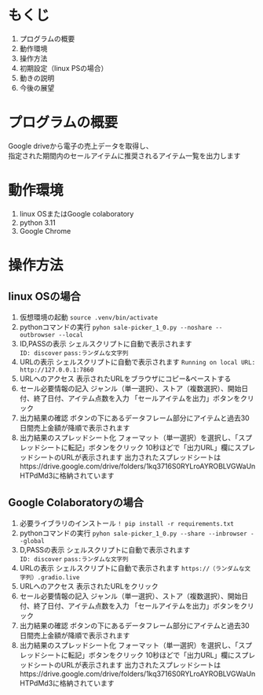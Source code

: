 # もくじ
1. プログラムの概要
2. 動作環境
3. 操作方法
4. 初期設定（linux PSの場合）
5. 動きの説明
6. 今後の展望

# プログラムの概要
Google driveから電子の売上データを取得し、  
指定された期間内のセールアイテムに推奨されるアイテム一覧を出力します  

# 動作環境
1. linux OSまたはGoogle colaboratory
2. python 3.11
3. Google Chrome

# 操作方法
## linux OSの場合
1. 仮想環境の起動
`source .venv/bin/activate`
2. pythonコマンドの実行
`pyhon sale-picker_1_0.py --noshare --outbrowser --local`
3. ID,PASSの表示
シェルスクリプトに自動で表示されます  
`ID: discover`
`pass:ランダムな文字列`
5. URLの表示
シェルスクリプトに自動で表示されます
`Running on local URL:  http://127.0.0.1:7860`
6. URLへのアクセス
表示されたURLをブラウザにコピー&ペーストする
7. セール必要情報の記入
ジャンル（単一選択）、ストア（複数選択）、開始日付、終了日付、アイテム点数を入力
「セールアイテムを出力」ボタンをクリック
8. 出力結果の確認
ボタンの下にあるデータフレーム部分にアイテムと過去30日間売上金額が降順で表示されます
9. 出力結果のスプレッドシート化
フォーマット（単一選択）を選択し、「スプレッドシートに転記」ボタンをクリック
10秒ほどで「出力URL」欄にスプレッドシートのURLが表示されます
出力されたスプレッドシートはhttps://drive.google.com/drive/folders/1kq3716S0RYLroAYROBLVGWaUnHTPdMd3に格納されています
## Google Colaboratoryの場合
1. 必要ライブラリのインストール
`! pip install -r requirements.txt`
2. pythonコマンドの実行
`pyhon sale-picker_1_0.py --share --inbrowser --global`
3. D,PASSの表示
シェルスクリプトに自動で表示されます  
`ID: discover`
`pass:ランダムな文字列`
5. URLの表示
シェルスクリプトに自動で表示されます
`https://（ランダムな文字列）.gradio.live`
6. URLへのアクセス
表示されたURLをクリック  
7. セール必要情報の記入
ジャンル（単一選択）、ストア（複数選択）、開始日付、終了日付、アイテム点数を入力
「セールアイテムを出力」ボタンをクリック
8. 出力結果の確認
ボタンの下にあるデータフレーム部分にアイテムと過去30日間売上金額が降順で表示されます
9. 出力結果のスプレッドシート化
フォーマット（単一選択）を選択し、「スプレッドシートに転記」ボタンをクリック
10秒ほどで「出力URL」欄にスプレッドシートのURLが表示されます
出力されたスプレッドシートはhttps://drive.google.com/drive/folders/1kq3716S0RYLroAYROBLVGWaUnHTPdMd3に格納されています
